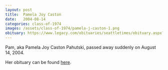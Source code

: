 ```yaml
---
layout: post
title:  Pamela Joy Caston
date:   2004-08-14
categories: class-of-1974
images: /assets/class-of-1974/pamela-j-caston-1.png
obituary: https://www.legacy.com/obituaries/seattletimes/obituary.aspx?n=Pamela-Pahutski&pid=2522858
---
```

Pam, aka Pamela Joy Caston Pahutski, passed away suddenly on August 14, 2004.

Her obituary can be found [here](https://www.legacy.com/obituaries/seattletimes/obituary.aspx?n=Pamela-Pahutski&pid=2522858).

